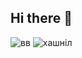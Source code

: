 ## Hi there 👋
![вв](https://64.media.tumblr.com/4bbfe505a5b74ab0254a2cdebf1bd2f6/7cc0951df855f33f-26/s75x75_c1/57b5fb8c5e925189320e52a56d4cfdad5b39f21f.jpg)
![хашніл](https://64.media.tumblr.com/9e24df1f510758dcc021806c299ee83b/77d98418edfde577-e3/s100x200/4b9d482f5531e6d6834c678f3ce07b805d9f6c68.pnj)
